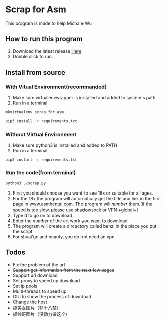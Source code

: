 # Scrap for Asm
This program is made to help Michale Wu

## How to run this program
1. Download the latest release [Here](https://github.com/kismet-cruz/scrap_for_asm/releases).
2. Double click to run.

## Install from source

### With Vitual Environment(recommanded)

1. Make sure virtualenvwrapper is installed and added to system's path
2. Run in a terminal

```bash
mkvirtualenv scrap_for_asm

pip3 install -r requirements.txt
```

### Without Virtual Environment
1. Make sure python3 is installed and added to PATH
2. Run in a terminal

```bash
pip3 install -r requirements.txt
```

### Run the code(from terminal)

```bash
python3 ./scrap.py
```

1. First you should choose you want to see 18x or suitable for all ages.
2. For the 18x,the program will automatcaly get the title and link in the first page in www.asmhentai.com. The program will *number* them.(if the speed is too slow, please use shadowsock or VPN +global+）
2. Type d to go on to download
3. Enter the *number* of the art work you want to download
4. The program will create a dircectory called benzi in the place you put the script
5. For shuai'ge and beauty, you do not need an vpn

## Todos
* ~~Fix the problem of the url~~ 
* ~~Support get information from the next few pages~~
* Support url download
* Set proxy to speed up download
* Set ip pools
* Multi-threads to speed up
* GUI to show the process of download
* Change the host
* 抓美女图片（非十八禁）
* 抓帅哥图片（没动力做这个）
